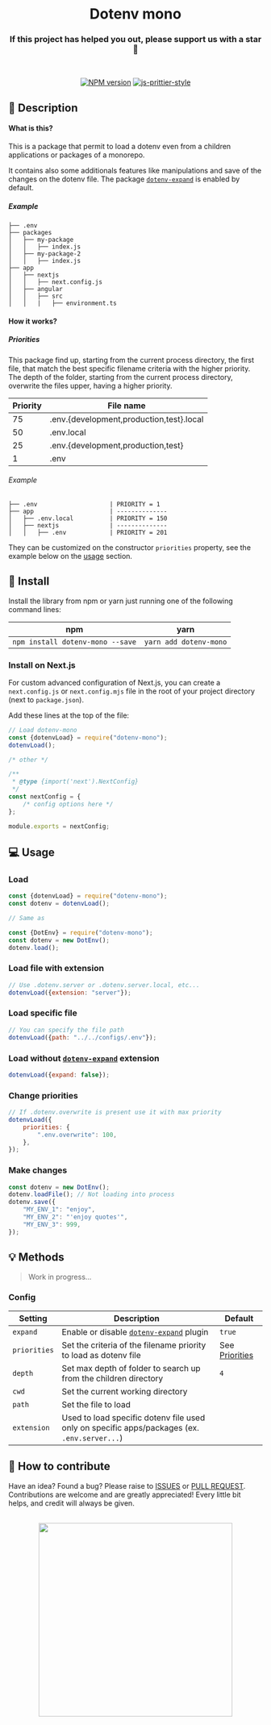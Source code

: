 <div align="center">

# Dotenv mono

### If this project has helped you out, please support us with a star 🌟

<br>

[![NPM version](http://img.shields.io/npm/v/dotenv-mono.svg?style=for-the-badge)](http://npmjs.org/package/dotenv-mono)
[![js-prittier-style](https://img.shields.io/badge/code_style-prettier-ff69b4.svg?style=for-the-badge)](https://prettier.io/)

<!--[![Package Quality](https://npm.packagequality.com/shield/dotenv-mono.svg?style=for-the-badge)](https://packagequality.com/#?package=dotenv-mono)-->

</div>

## 📘 Description

#### What is this?

This is a package that permit to load a dotenv even from a children applications or packages of a monorepo.

It contains also some additionals features like manipulations and save of the changes on the dotenv file.
The package [`dotenv-expand`](https://www.npmjs.com/package/dotenv-expand) is enabled by default.

##### Example

```text
├── .env
├── packages
│   ├── my-package
│   │   ├── index.js
│   ├── my-package-2
│   │   ├── index.js
├── app
│   ├── nextjs
│   │   ├── next.config.js
│   ├── angular
│   │   ├── src
│   │   |   ├── environment.ts
```

#### How it works?

##### Priorities

This package find up, starting from the current process directory, the first file, that match the best specific
filename criteria with the higher priority. The depth of the folder, starting from the current process directory,
overwrite the files upper, having a higher priority.

| Priority | File name                                |
| -------- | ---------------------------------------- |
| 75       | .env.{development,production,test}.local |
| 50       | .env.local                               |
| 25       | .env.{development,production,test}       |
| 1        | .env                                     |

###### Example

```text
├── .env                    | PRIORITY = 1
├── app                     | --------------
│   ├── .env.local          | PRIORITY = 150
│   ├── nextjs              | --------------
│   │   ├── .env            | PRIORITY = 201
```

They can be customized on the constructor `priorities` property, see the example below on the [usage](#change-priorities) section.

## 📖 Install

Install the library from npm or yarn just running one of the following command lines:

| npm                              | yarn                   |
| -------------------------------- | ---------------------- |
| `npm install dotenv-mono --save` | `yarn add dotenv-mono` |

### Install on Next.js

For custom advanced configuration of Next.js, you can create a `next.config.js` or `next.config.mjs` file in the root of
your project directory (next to `package.json`).

Add these lines at the top of the file:

```js
// Load dotenv-mono
const {dotenvLoad} = require("dotenv-mono");
dotenvLoad();

/* other */

/**
 * @type {import('next').NextConfig}
 */
const nextConfig = {
	/* config options here */
};

module.exports = nextConfig;
```

## 💻 Usage

### Load

```js
const {dotenvLoad} = require("dotenv-mono");
const dotenv = dotenvLoad();

// Same as

const {DotEnv} = require("dotenv-mono");
const dotenv = new DotEnv();
dotenv.load();
```

### Load file with extension

```js
// Use .dotenv.server or .dotenv.server.local, etc...
dotenvLoad({extension: "server"});
```

### Load specific file

```js
// You can specify the file path
dotenvLoad({path: "../../configs/.env"});
```

### Load without [`dotenv-expand`](https://www.npmjs.com/package/dotenv-expand) extension

```js
dotenvLoad({expand: false});
```

### Change priorities

```js
// If .dotenv.overwrite is present use it with max priority
dotenvLoad({
	priorities: {
		".env.overwrite": 100,
	},
});
```

### Make changes

```js
const dotenv = new DotEnv();
dotenv.loadFile(); // Not loading into process
dotenv.save({
	"MY_ENV_1": "enjoy",
	"MY_ENV_2": "'enjoy quotes'",
	"MY_ENV_3": 999,
});
```

## 💡 Methods

> Work in progress...

### Config

| Setting      | Description                                                                                  | Default                       |
| ------------ | -------------------------------------------------------------------------------------------- | ----------------------------- |
| `expand`     | Enable or disable [`dotenv-expand`](https://www.npmjs.com/package/dotenv-expand) plugin      | `true`                        |
| `priorities` | Set the criteria of the filename priority to load as dotenv file                             | See [Priorities](#priorities) |
| `depth`      | Set max depth of folder to search up from the children directory                             | `4`                           |
| `cwd`        | Set the current working directory                                                            |                               |
| `path`       | Set the file to load                                                                         |                               |
| `extension`  | Used to load specific dotenv file used only on specific apps/packages (ex. `.env.server...`) |                               |

## 🤔 How to contribute

Have an idea? Found a bug? Please raise to [ISSUES](https://github.com/marcocesarato/dotenv-mono/issues)
or [PULL REQUEST](https://github.com/marcocesarato/dotenv-mono/pulls).
Contributions are welcome and are greatly appreciated! Every little bit helps, and credit will always be given.

<p align="center">
    <br>
    <a href="https://nodei.co/npm/dotenv-mono/" rel="nofollow">
        <img align="center" src="https://nodei.co/npm/dotenv-mono.png?downloads=true&downloadRank=true" width="384">
    </a>
</p>
